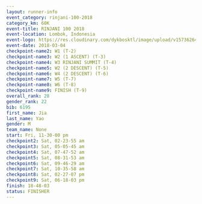 ```yaml
---
layout: runner-info 
event_category: rinjani-100-2018 
category_km: 60K 
event-title: RINJANI 100 2018 
event-location: Lombok, Indonesia 
event-logo: https://res.cloudinary.com/dykbosktl/image/upload/v1573626435/Logo/Rinjani_eoufbh.png 
event-date: 2018-03-04 
checkpoint-name2: W1 (T-2) 
checkpoint-name3: W2 (1 ASCENT) (T-3) 
checkpoint-name4: W3 RINJANI SUMMIT (T-4) 
checkpoint-name5: W2 (2 DESCENT) (T-5) 
checkpoint-name6: W4 (2 DESCENT) (T-6) 
checkpoint-name7: W5 (T-7) 
checkpoint-name8: W6 (T-8) 
checkpoint-name9: FINISH (T-9) 
overall_rank: 28
gender_rank: 22
bib: 6195
first_name: Jia
last_name: Yao
gender: M
team_name: None
start: Fri, 11-30-00 pm
checkpoint2: Sat, 02-23-55 am
checkpoint3: Sat, 05-05-45 am
checkpoint4: Sat, 07-47-52 am
checkpoint5: Sat, 08-31-53 am
checkpoint6: Sat, 09-46-29 am
checkpoint7: Sat, 10-35-58 am
checkpoint8: Sat, 02-27-07 pm
checkpoint9: Sat, 06-18-03 pm
finish: 18-48-03
status: FINISHER
---
```

